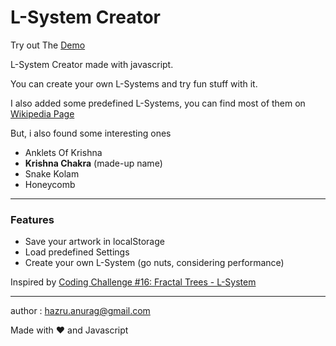 # L-System Creator

Try out The [Demo](https://anuraghazra.github.io/LSystemCreator/)

L-System Creator made with javascript.

You can create your own L-Systems and try fun stuff with it.

I also added some predefined L-Systems, you can find most of them on [Wikipedia Page](https://en.wikipedia.org/wiki/L-system)


But, i also found some interesting ones
* Anklets Of Krishna
* **Krishna Chakra** (made-up name)
* Snake Kolam
* Honeycomb

------

### Features
* Save your artwork in localStorage
* Load predefined Settings
* Create your own L-System (go nuts, considering performance)

Inspired by [Coding Challenge #16: Fractal Trees - L-System](https://youtu.be/E1B4UoSQMFw)

--------
author : hazru.anurag@gmail.com

Made with :heart: and Javascript